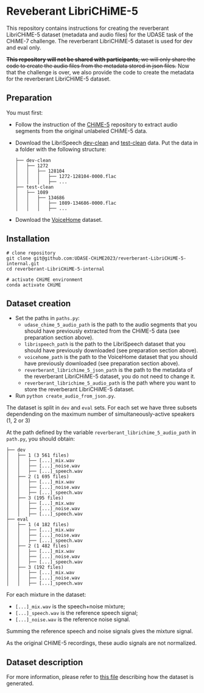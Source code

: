 # Reveberant LibriCHiME-5

This repository contains instructions for creating the reverberant LibriCHiME-5 dataset (metadata and audio files) for the UDASE task of the CHiME-7 challenge. The reverberant LibriCHiME-5 dataset is used for dev and eval only.

~~**This repository will not be shared with participants**, we will only share the code to create the audio files from the metadata stored in json files.~~ Now that the challenge is over, we also provide the code to create the metadata for the reverberant LibriCHiME-5 dataset.

## Preparation

You must first:

 - Follow the instruction of the [CHiME-5](https://github.com/UDASE-CHiME2023/CHiME-5) repository to extract audio segments from the original unlabeled CHiME-5 data. 
    
 - Download the LibriSpeech [dev-clean](https://www.openslr.org/resources/12/dev-clean.tar.gz) and [test-clean](https://www.openslr.org/resources/12/test-clean.tar.gz) data. Put the data in a folder with the following structure:

    ```
    ├── dev-clean
    │   ├── 1272
    │   │   ├── 128104
    │   │   │   ├── 1272-128104-0000.flac
    │   │   │   ├── ...
    ├── test-clean
    │   ├── 1089
    │   │   ├── 134686
    │   │   │   ├── 1089-134686-0000.flac
    │   │   │   ├── ...
    ```

- Download the [VoiceHome](https://zenodo.org/record/1314196) dataset.

## Installation

```
# clone repository
git clone git@github.com:UDASE-CHiME2023/reverberant-LibriCHiME-5-internal.git
cd reverberant-LibriCHiME-5-internal

# activate CHiME environment
conda activate CHiME
```

## Dataset creation

- Set the paths in `paths.py`:
    - `udase_chime_5_audio_path` is the path to the audio segments that you should have previously extracted from the CHiME-5 data (see preparation section above).
    - `librispeech_path` is the path to the LibriSpeech dataset that you should have previously downloaded (see preparation section above).
    - `voicehome_path` is the path to the VoiceHome dataset that you should have previously downloaded (see preparation section above).
    - `reverberant_librichime_5_json_path` is the path to the metadata of the reverberant LibriCHiME-5 dataset, you do not need to change it.
    - `reverberant_librichime_5_audio_path` is the path where you want to store the reverberant LibriCHiME-5 dataset.
- Run `python create_audio_from_json.py`.

The dataset is split in `dev` and `eval` sets. For each set we have three subsets dependending on the maximum number of simultaneously-active speakers (1, 2 or 3)

At the path defined by the variable `reverberant_librichime_5_audio_path` in `path.py`, you should obtain: 

```
├── dev
│   ├── 1 (3 561 files)
│   │   ├── [...]_mix.wav
│   │   ├── [...]_noise.wav
│   │   ├── [...]_speech.wav
│   ├── 2 (1 695 files)
│   │   ├── [...]_mix.wav
│   │   ├── [...]_noise.wav
│   │   ├── [...]_speech.wav
│   ├── 3 (195 files)
│   │   ├── [...]_mix.wav
│   │   ├── [...]_noise.wav
│   │   ├── [...]_speech.wav
├── eval
│   ├── 1 (4 182 files)
│   │   ├── [...]_mix.wav
│   │   ├── [...]_noise.wav
│   │   ├── [...]_speech.wav
│   ├── 2 (1 482 files)
│   │   ├── [...]_mix.wav
│   │   ├── [...]_noise.wav
│   │   ├── [...]_speech.wav
│   ├── 3 (192 files)
│   │   ├── [...]_mix.wav
│   │   ├── [...]_noise.wav
│   │   ├── [...]_speech.wav
```

For each mixture in the dataset:
- `[...]_mix.wav` is the speech+noise mixture;
- `[...]_speech.wav` is the reference speech signal;
- `[...]_noise.wav` is the reference noise signal.

Summing the reference speech and noise signals gives the mixture signal.

As the original CHiME-5 recordings, these audio signals are not normalized.

## Dataset description

For more information, please refer to [this file](data_creation.md) describing how the dataset is generated.

